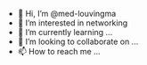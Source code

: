 - 👋 Hi, I’m @med-louvingma
- 👀 I’m interested in networking
- 🌱 I’m currently learning ...
- 💞️ I’m looking to collaborate on ...
- 📫 How to reach me ...

<!---
med-louvingma/med-louvingma is a ✨ special ✨ repository because its `README.md` (this file) appears on your GitHub profile.
You can click the Preview link to take a look at your changes.
--->
